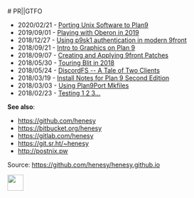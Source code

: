 <title> PR||GTFO </title>
# PR||GTFO

* 2020/02/21 - [Porting Unix Software to Plan9](https://seh.dev/2020/02/21/0/)
* 2019/09/01 - [Playing with Oberon in 2019](https://seh.dev/2019/09/01/0/)
* 2018/12/27 - [Using p9sk1 authentication in modern 9front](https://seh.dev/2018/12/27/0/)
* 2018/09/21 - [Intro to Graphics on Plan 9](https://seh.dev/2018/09/21/0/)
* 2018/09/07 - [Creating and Applying 9front Patches](https://seh.dev/2018/09/07/0/)
* 2018/05/30 - [Touring Blit in 2018](https://seh.dev/2018/05/30/0/)
* 2018/05/24 - [DiscordFS -- A Tale of Two Clients](https://seh.dev/2018/05/24/0/)
* 2018/03/19 - [Install Notes for Plan 9 Second Edition](https://seh.dev/2018/03/19/0/)
* 2018/03/03 - [Using Plan9Port Mkfiles](https://seh.dev/2018/03/03/0/)
* 2018/02/23 - [Testing 1 2 3…](https://seh.dev/2018/02/23/0/)

**See also**:

- <https://github.com/henesy>
- <https://bitbucket.org/henesy>
- <https://gitlab.com/henesy>
- <https://git.sr.ht/~henesy>
- <http://postnix.pw>

Source: <https://github.com/henesy/henesy.github.io>

<img src="http://9front.org/img/mothracompat.gif" height="36" border="0">


